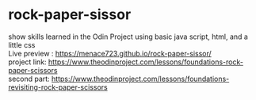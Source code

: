 # rock-paper-sissor

show skills learned in the Odin Project
using basic java script, html, and a little css <br>
Live preview : https://menace723.github.io/rock-paper-sissor/ <br>
project link:
https://www.theodinproject.com/lessons/foundations-rock-paper-scissors <br>
second part:
https://www.theodinproject.com/lessons/foundations-revisiting-rock-paper-scissors <br>

